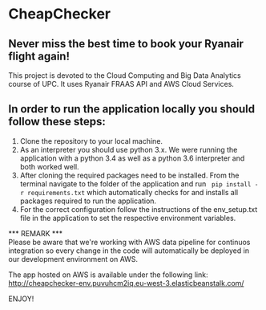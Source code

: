 # CheapChecker
## Never miss the best time to book your Ryanair flight again!
This project is devoted to the Cloud Computing and Big Data Analytics course of UPC. It uses Ryanair FRAAS API and AWS Cloud Services.

## In order to run the application locally you should follow these steps:

1. Clone the repository to your local machine. <br>
2. As an interpreter you should use python 3.x. We were running the application with a python 3.4 as well as a python 3.6 interpreter and both worked well. <br>
3. After cloning the required packages need to be installed. From the terminal navigate to the folder of the application and run ```` pip install -r requirements.txt```` which automatically checks for and installs all packages required to run the application. <br>
4. For the correct configuration follow the instructions of the env_setup.txt file in the application to set the respective environment variables. <br>

*** REMARK *** <br>
Please be aware that we're working with AWS data pipeline for continuos integration so every change in the code will automatically be deployed in our development environment on AWS. <br>

The app hosted on AWS is available under the following link: <br>
http://cheapchecker-env.puvuhcm2iq.eu-west-3.elasticbeanstalk.com/


ENJOY!
